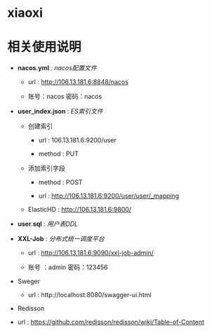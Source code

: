 # xiaoxi

# 相关使用说明
- **nacos.yml** : *nacos配置文件*

    - url : http://106.13.181.6:8848/nacos
    
    - 账号：nacos   密码：nacos
    
- **user_index.json** : *ES索引文件*
  
  - 创建索引
    
    - url : 106.13.181.6:9200/user
    
    - method : PUT
    
  - 添加索引字段
   
     - method : POST
     
     - url : http://106.13.181.6:9200/user/user/_mapping
  
   - ElasticHD : http://106.13.181.6:9800/
  
- **user.sql** : *用户表DDL*

- **XXL-Job** : *分布式统一调度平台*
  
  - url : http://106.13.181.6:9090/xxl-job-admin/
  
  - 账号 ：admin 密码：123456
  
- Sweger
  
  - url : http://localhost:8080/swagger-ui.html
  
- Redisson
 
 - url : https://github.com/redisson/redisson/wiki/Table-of-Content